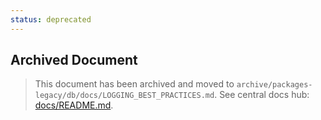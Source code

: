 ```yaml
---
status: deprecated
---
```


## Archived Document

> This document has been archived and moved to `archive/packages-legacy/db/docs/LOGGING_BEST_PRACTICES.md`.
> See central docs hub: [docs/README.md](../../docs/README.md).
